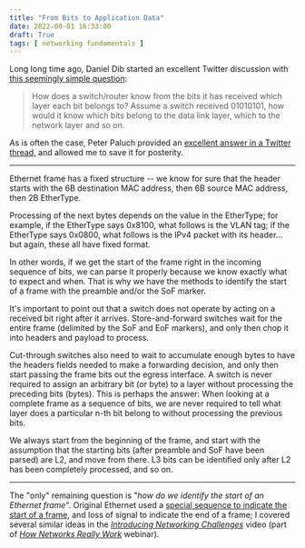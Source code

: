 ```yaml
---
title: "From Bits to Application Data"
date: 2022-09-01 16:33:00
draft: True
tags: [ networking fundamentals ]
---
```

Long long time ago, Daniel Dib started an excellent Twitter discussion with [this seemingly simple question](https://twitter.com/danieldibswe/status/1537671262750879745):

> How does a switch/router know from the bits it has received which layer each bit belongs to? Assume a switch received 01010101, how would it know which bits belong to the data link layer, which to the network layer and so on.

As is often the case, Peter Paluch provided an [excellent answer in a Twitter thread](https://twitter.com/Peter_Paluch/status/1537822843601403904), and allowed me to save it for posterity.
<!--more-->
---

Ethernet frame has a fixed structure -- we know for sure that the header starts with the 6B destination MAC address, then 6B source MAC address, then 2B EtherType. 

Processing of the next bytes depends on the value in the EtherType; for example, if the EtherType says 0x8100, what follows is the VLAN tag; if the EtherType says 0x0800, what follows is the IPv4 packet with its header... but again, these all have fixed format.

In other words, if we get the start of the frame right in the incoming sequence of bits, we can parse it properly because we know exactly what to expect and when. That is why we have the methods to identify the start of a frame with the preamble and/or the SoF marker.

It's important to point out that a switch does not operate by acting on a received bit right after it arrives. Store-and-forward switches wait for the entire frame (delimited by the SoF and EoF markers), and only then chop it into headers and payload to process.

Cut-through switches also need to wait to accumulate enough bytes to have the headers fields needed to make a forwarding decision, and only then start passing the frame bits out the egress interface. A switch is never required to assign an arbitrary bit (or byte) to a layer without processing the preceding bits (bytes). This is perhaps the answer: When looking at a complete frame as a sequence of bits, we are never required to tell what layer does a particular n-th bit belong to without processing the previous bits.

We always start from the beginning of the frame, and start with the assumption that the starting bits (after preamble and SoF have been parsed) are L2, and move from there. L3 bits can be identified only after L2 has been completely processed, and so on.

---

The "only" remaining question is "_how do we identify the start of an Ethernet frame_". Original Ethernet used a [special sequence to indicate the start of a frame](https://en.wikipedia.org/wiki/Ethernet_frame#Ethernet_packet_%E2%80%93_physical_layer), and loss of signal to indicate the end of a frame; I covered several similar ideas in the _[Introducing Networking Challenges](https://my.ipspace.net/bin/get/Net101/L1.1%20-%20Introducing%20Networking%20Challenges.mp4?doccode=Net101)_ video (part of _[How Networks Really Work](https://www.ipspace.net/How_Networks_Really_Work)_ webinar).

